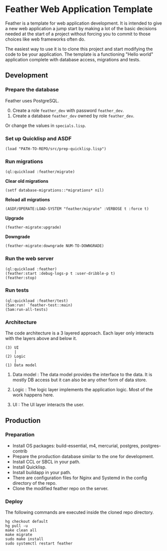# Feather Web Application Template

Feather is a template for web application development. It is intended to give a
new web application a jump start by making a lot of the basic decisions needed
at the start of a project without forcing you to commit to those choices like
web frameworks often do.

The easiest way to use it is to clone this project and start modifying the code
to be your application. The template is a functioning "Hello world" application
complete with database access, migrations and tests.

## Development

### Prepare the database

Feather uses PostgreSQL.

0. Create a role `feather_dev` with password `feather_dev`.
0. Create a database `feather_dev` owned by role `feather_dev`.

Or change the values in `specials.lisp`.

### Set up Quicklisp and ASDF

``` 
(load "PATH-TO-REPO/src/prep-quicklisp.lisp")
```

### Run migrations

```
(ql:quickload :feather/migrate)
```

**Clear old migrations**

`(setf database-migrations::*migrations* nil)`

**Reload all migrations**

`(ASDF/OPERATE:LOAD-SYSTEM "feather/migrate" :VERBOSE t :force t)`

**Upgrade**

`(feather-migrate:upgrade)`

**Downgrade**

`(feather-migrate:downgrade NUM-TO-DOWNGRADE)`

### Run the web server

```
(ql:quickload :feather)
(feather:start :debug-logs-p t :user-dribble-p t)
(feather:stop)
```

### Run tests

```
(ql:quickload :feather/test)
(5am:run! `feather-test::main)
(5am:run-all-tests)
```


### Architecture

The code architecture is a 3 layered approach. Each layer only interacts with
the layers above and below it.

```
(3) UI
    |
(2) Logic
    |
(1) Data model
```

1. Data model
   : The data model provides the interface to the data. It is mostly DB access
     but it can also be any other form of data store.
     
2. Logic
   : The logic layer implements the application logic. Most of the work happens
     here.
     
3. UI
   : The UI layer interacts the user.

## Production

### Preparation

* Install OS packages: build-essential, m4, mercurial, postgres,
  postgres-contrib
* Prepare the production database similar to the one for development.
* Install CCL or SBCL in your path.
* Install Quicklisp.
* Install buildapp in your path.
* There are configuration files for Nginx and Systemd in the config directory
  of the repo.
* Clone the modified feather repo on the server.

### Deploy

The following commands are executed inside the cloned repo directory.

```
hg checkout default
hg pull -u
make clean all
make migrate
sudo make install
sudo systemctl restart feather
```


